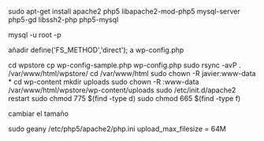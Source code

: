 sudo apt-get install apache2 php5 libapache2-mod-php5 mysql-server php5-gd libssh2-php php5-mysql  

mysql -u root -p

añadir define('FS_METHOD','direct'); a wp-config.php 

cd wpstore
cp wp-config-sample.php wp-config.php
sudo rsync -avP .  /var/www/html/wpstore/
cd /var/www/html
sudo chown -R javier:www-data *
cd wp-content
mkdir uploads
sudo chown -R :www-data /var/www/html/wpstore/wp-content/uploads
sudo /etc/init.d/apache2 restart
sudo chmod 775 $(find -type d)
sudo chmod 665 $(find -type f)

cambiar el tamaño

sudo geany /etc/php5/apache2/php.ini
upload_max_filesize = 64M
